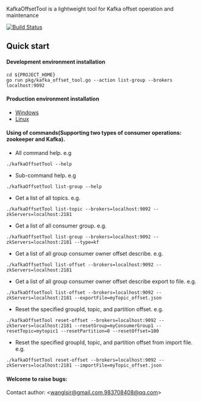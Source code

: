 KafkaOffsetTool is a lightweight tool for Kafka offset operation and maintenance

[![Build Status](https://travis-ci.org/wl4g/kafka_offset_tool.svg?branch=master)](https://travis-ci.org/wl4g/kafka_offset_tool.svg)

## Quick start

#### Development environment installation
```
cd ${PROJECT_HOME}
go run pkg/kafka_offset_tool.go --action list-group --brokers localhost:9092
```

#### Production environment installation
- [Windows](scripts/build.bat)
- [Linux](scripts/build.sh)

#### Using of commands(Supporting two types of consumer operations: zookeeper and Kafka).
- All command help. e.g
```
./kafkaOffsetTool --help
```

- Sub-command help. e.g
```
./kafkaOffsetTool list-group --help
```

- Get a list of all topics. e.g.
```
./kafkaOffsetTool list-topic --brokers=localhost:9092 --zkServers=localhost:2181
```

- Get a list of all consumer group. e.g.
```
./kafkaOffsetTool list-group --brokers=localhost:9092 --zkServers=localhost:2181 --type=kf
```

- Get a list of all group consumer owner offset describe. e.g.
```
./kafkaOffsetTool list-offset --brokers=localhost:9092 --zkServers=localhost:2181
```

- Get a list of all group consumer owner offset describe export to file. e.g.
```
./kafkaOffsetTool list-offset --brokers=localhost:9092 --zkServers=localhost:2181 --exportFile=myTopic_offset.json
```

- Reset the specified groupId, topic, and partition offset. e.g.
```
./kafkaOffsetTool reset-offset --brokers=localhost:9092 --zkServers=localhost:2181 --resetGroup=myConsumerGroup1 --resetTopic=mytopic1 --resetPartition=0 --resetOffset=100
```

- Reset the specified groupId, topic, and partition offset from import file. e.g.
```
./kafkaOffsetTool reset-offset --brokers=localhost:9092 --zkServers=localhost:2181 --importFile=myTopic_offset.json
```

#### Welcome to raise bugs:
Contact author: <wanglsir@gmail.com,983708408@qq.com>
